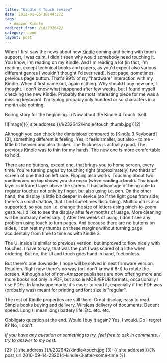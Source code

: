 ```yaml
---
title: "Kindle 4 Touch review"
date: 2012-01-05T18:44:27Z
tags:
  - Amazon Kindle
redirect_from: /id/232642/
category: none
layout: post
---
```

When I first saw the news about new [Kindle][1] coming and being with touch support, I was calm. I didn't seen why would somebody need touching it. You know, I'm reading on my Kindle. And I'm reading a lot (in fact, I'm reading, except technical books and papers, as you'd expect also various different genres I wouldn't thought I'd ever read). Next page, sometimes previous page button. That's 99% of my "hardware" interaction with my Kindle. When it first came out, again nothing. Why should I buy new one, I thought. I don't know what happened after few weeks, but I found myself checking the new Kindle. Probably the most interesting piece for me was a missing keyboard. I'm typing probably only hundred or so characters in a month aka nothing.

Boring story for the beginning. :) Now about the Kindle 4 Touch itself.

[![image]({{ site.address }}/i/232642/kindle4touch_thumb.jpg)][2]

Although you can check the dimensions compared to [Kindle 3 Keyboard][3], something different is feeling. Yes, it feels smaller, but also - to me - little bit heavier and also thicker. The thickness is actually good. The previous Kindle was to thin for my hands. The new one is more comfortable to hold.

There are no buttons, except one, that brings you to home screen, every time. You're turning pages by touching right (approximately) two thirds of screen of one third on left side. Flipping also works. Touching about two centimeters on top shows you the menu (when reading a book). The touch layer is infrared layer above the screen. It has advantage of being able to register touches not only by finger, but also using i.e. pen. On the other hand, the display is little bit deeper in device (so if the light goes from side, there's a small shadow, that I find sometimes disturbing). Multitouch is also supported, so you can i.e. change the size of letters using pinch-to-zoom gesture. I'd like to see the display after few months of usage. More cleaning will be probably necessary. :) After few weeks of using, I don't see any problem using touch to turn pages. And because there are no buttons on sides, I can rest my thumbs on these margins without turning page accidentally from time to time as with Kindle 3.

The UI inside is similar to previous version, but improved to flow nicely with touches. I have to say, that was the part I was scared of a little when ordering. But no, the UI and touch goes hand in hand, frictionless.

But there's one downside, I hope will be solved in next firmware version. Rotation. Right now there's no way (or I don't know it 8-)) to rotate the screen. Although a lot of non-Amazon publishers are now offering more and more books not only in PDF, but also in MOBI/EPUB formats, occasionally I use PDFs. In landscape mode, it's easier to read it, especially if the PDF was (probably was) meant for printing and font size is "regular".

The rest of Kindle properties are still there. Great display, easy to read. Simple books buying and delivery. Wireless delivery of documents. Decent speed. Long (I mean long) battery life. Etc. etc. etc.

Obbligato question at the end. Would I buy it again? Yes, I would. Do I regret it? No, I don't.

_If you have any question or something to try, feel free to ask in comments. I try to answer to my best._

[1]: http://www.kindle.com
[2]: {{ site.address }}/i/232642/kindle4touch.jpg
[3]: {{ site.address }}{% post_url 2010-09-14-232014-kindle-3-after-some-time %}
